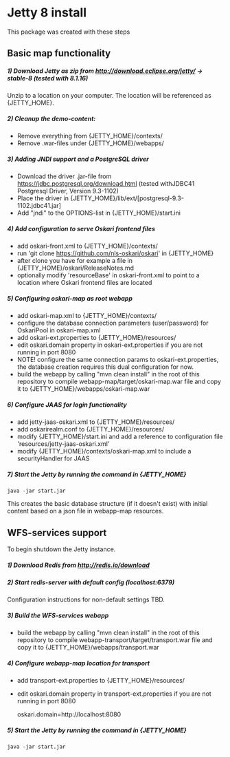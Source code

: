 # Jetty 8 install

This package was created with these steps

## Basic map functionality

##### 1) Download Jetty as zip from http://download.eclipse.org/jetty/ -> stable-8 (tested with 8.1.16)

Unzip to a location on your computer. The location will be referenced as {JETTY_HOME}.

##### 2) Cleanup the demo-content:

- Remove everything from {JETTY_HOME}/contexts/
- Remove .war-files under {JETTY_HOME}/webapps/

##### 3) Adding JNDI support and a PostgreSQL driver

- Download the driver .jar-file from https://jdbc.postgresql.org/download.html (tested withJDBC41 Postgresql Driver, Version 9.3-1102)
- Place the driver in {JETTY_HOME}/lib/ext/[postgresql-9.3-1102.jdbc41.jar]
- Add "jndi" to the OPTIONS-list in {JETTY_HOME}/start.ini

##### 4) Add configuration to serve Oskari frontend files

- add oskari-front.xml to {JETTY_HOME}/contexts/
- run 'git clone https://github.com/nls-oskari/oskari' in {JETTY_HOME}
- after clone you have for example a file in {JETTY_HOME}/oskari/ReleaseNotes.md
- optionally modify 'resourceBase' in oskari-front.xml to point to a location where Oskari frontend files are located

##### 5) Configuring oskari-map as root webapp

- add oskari-map.xml to {JETTY_HOME}/contexts/
- configure the database connection parameters (user/password) for OskariPool in oskari-map.xml
- add oskari-ext.properties to {JETTY_HOME}/resources/
- edit oskari.domain property in oskari-ext.properties if you are not running in port 8080
- NOTE! configure the same connection params to oskari-ext.properties, the database creation requires this dual configuration for now.
- build the webapp by calling "mvn clean install" in the root of this repository to compile webapp-map/target/oskari-map.war file and copy it to {JETTY_HOME}/webapps/oskari-map.war

##### 6) Configure JAAS for login functionality

- add jetty-jaas-oskari.xml to {JETTY_HOME}/resources/
- add oskarirealm.conf to {JETTY_HOME}/resources/
- modify {JETTY_HOME}/start.ini and add a reference to configuration file 'resources/jetty-jaas-oskari.xml'
- modify {JETTY_HOME}/contexts/oskari-map.xml to include a securityHandler for JAAS

##### 7) Start the Jetty by running the command in {JETTY_HOME}

	java -jar start.jar

This creates the basic database structure (if it doesn't exist) with initial content based on a json file in webapp-map resources.

## WFS-services support

To begin shutdown the Jetty instance.

##### 1) Download Redis from http://redis.io/download

##### 2) Start redis-server with default config (localhost:6379)

Configuration instructions for non-default settings TBD.

##### 3) Build the WFS-services webapp

- build the webapp by calling "mvn clean install" in the root of this repository to compile webapp-transport/target/transport.war file and copy it to {JETTY_HOME}/webapps/transport.war

##### 4) Configure webapp-map location for transport

- add transport-ext.properties to {JETTY_HOME}/resources/
- edit oskari.domain property in transport-ext.properties if you are not running in port 8080

	oskari.domain=http://localhost:8080

##### 5) Start the Jetty by running the command in {JETTY_HOME}

	java -jar start.jar